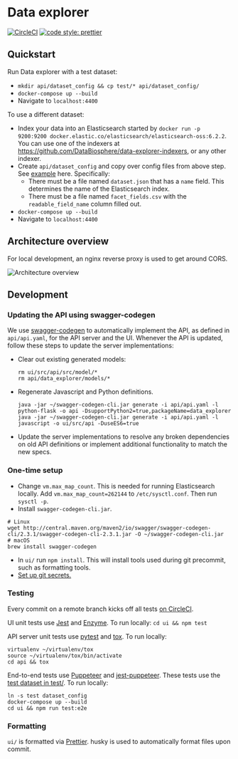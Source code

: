 # Data explorer

[![CircleCI](https://circleci.com/gh/DataBiosphere/data-explorer.svg?style=svg)](https://circleci.com/gh/DataBiosphere/data-explorer)
[![code style: prettier](https://img.shields.io/badge/code_style-prettier-ff69b4.svg?style=flat-square)](https://github.com/prettier/prettier)

## Quickstart

Run Data explorer with a test dataset:

* `mkdir api/dataset_config && cp test/* api/dataset_config/`
* `docker-compose up --build`
* Navigate to `localhost:4400`

To use a different dataset:

* Index your data into an Elasticsearch started by
  `docker run -p 9200:9200 docker.elastic.co/elasticsearch/elasticsearch-oss:6.2.2`. You can use one of the indexers at
  https://github.com/DataBiosphere/data-explorer-indexers, or any other indexer.
* Create `api/dataset_config` and copy over config files from above step.
  See [example](https://github.com/DataBiosphere/data-explorer-indexers/blob/master/bigquery/config/platinum_genomes)
  here. Specifically:
  * There must be a file named `dataset.json` that has a `name` field. This
    determines the name of the Elasticsearch index.
  * There must be a file named `facet_fields.csv` with the `readable_field_name`
    column filled out.
* `docker-compose up --build`
* Navigate to `localhost:4400`

## Architecture overview

For local development, an nginx reverse proxy is used to get around CORS.

![Architecture overview](https://i.imgur.com/ilh7RF1.png)

## Development

### Updating the API using swagger-codegen

We use [swagger-codegen](https://github.com/swagger-api/swagger-codegen) to
automatically implement the API, as defined in `api/api.yaml`, for the API
server and the UI. Whenever the API is updated, follow these steps to
update the server implementations:

* Clear out existing generated models:
  ```
  rm ui/src/api/src/model/*
  rm api/data_explorer/models/*
  ```
* Regenerate Javascript and Python definitions.
  ```
  java -jar ~/swagger-codegen-cli.jar generate -i api/api.yaml -l python-flask -o api -DsupportPython2=true,packageName=data_explorer
  java -jar ~/swagger-codegen-cli.jar generate -i api/api.yaml -l javascript -o ui/src/api -DuseES6=true
  ```
* Update the server implementations to resolve any broken dependencies on old API definitions or implement additional functionality to match the new specs.

### One-time setup

* Change `vm.max_map_count`. This is needed for running Elasticsearch locally.
  Add `vm.max_map_count=262144` to `/etc/sysctl.conf`. Then run `sysctl -p`.
* Install `swagger-codegen-cli.jar`.

```
# Linux
wget http://central.maven.org/maven2/io/swagger/swagger-codegen-cli/2.3.1/swagger-codegen-cli-2.3.1.jar -O ~/swagger-codegen-cli.jar
# macOS
brew install swagger-codegen
```

* In `ui/` run `npm install`. This will install tools used during git precommit,
  such as formatting tools.
* [Set up git secrets.](https://github.com/DataBiosphere/data-explorer/tree/master/hooks)

### Testing

Every commit on a remote branch kicks off all tests [on CircleCI](https://circleci.com/gh/DataBiosphere).

UI unit tests use [Jest](https://facebook.github.io/jest/) and [Enzyme](https://github.com/airbnb/enzyme). To run locally: `cd ui && npm test`

API server unit tests use [pytest](https://docs.pytest.org/en/latest/) and
[tox](https://tox.readthedocs.io/en/latest/). To run locally:

```
virtualenv ~/virtualenv/tox
source ~/virtualenv/tox/bin/activate
cd api && tox
```

End-to-end tests use [Puppeteer](https://github.com/GoogleChrome/puppeteer) and
[jest-puppeteer](https://github.com/smooth-code/jest-puppeteer).
These tests use the [test dataset in test/](https://github.com/DataBiosphere/data-explorer/tree/master/test).
To run locally:

```
ln -s test dataset_config
docker-compose up --build
cd ui && npm run test:e2e
```

### Formatting

`ui/` is formatted via [Prettier](https://prettier.io/). husky is used to automatically format files upon commit.
